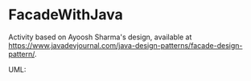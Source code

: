 # FacadeWithJava

Activity based on Ayoosh Sharma's design, available at <https://www.javadevjournal.com/java-design-patterns/facade-design-pattern/>.

UML:
